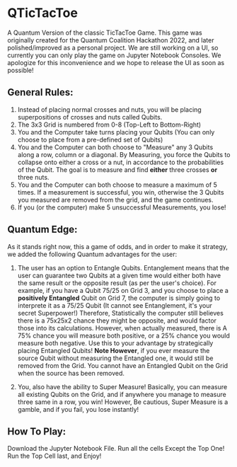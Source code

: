 # QTicTacToe

A Quantum Version of the classic TicTacToe Game. This game was originally created for the Quantum Coalition Hackathon 2022, and later polished/improved as a personal project. We are still working on a UI, so currently you can only play the game on Jupyter Notebook Consoles. We apologize for this inconvenience and we hope to release the UI as soon as possible! 

## General Rules:

1. Instead of placing normal crosses and nuts, you will be placing superpositions of crosses and nuts called Qubits.
2. The 3x3 Grid is numbered from 0-8 (Top-Left to Bottom-Right)
3. You and the Computer take turns placing your Qubits (You can only choose to place from a pre-defined set of Qubits)
4. You and the Computer can both choose to "Measure" any 3 Qubits along a row, column or a diagonal. By Measuring, you force the Qubits to collapse onto either a cross or a nut, in accordance to the probabilities of the Qubit. The goal is to measure and find **either** three crosses **or** three nuts.
5. You and the Computer can both choose to measure a maximum of 5 times. If a measurement is successful, you win, otherwise the 3 Qubits you measured are removed from the grid, and the game continues. 
6. If you (or the computer) make 5 unsuccessful Measurements, you lose!

## Quantum Edge:

As it stands right now, this a game of odds, and in order to make it strategy, we added the following Quantum advantages for the user:

1. The user has an option to Entangle Qubits. Entanglement means that the user can guarantee two Qubits at a given time would either both have the same result or the opposite result (as per the user's choice). For example, if you have a Qubit 75/25 on Grid 3, and you choose to place a **positively Entangled** Qubit on Grid 7, the computer is simply going to interprete it as a 75/25 Qubit (It cannot see Entanglement, it's your secret Superpower!) Therefore, Statistically the computer still believes there is a 75x25x2 chance they might be opposite, and would factor those into its calculations. However, when actually measured, there is A 75% chance you will measure both positive, or a 25% chance you would measure both negative. Use this to your advantage by strategically placing Entangled Qubits! **Note However**, if you ever measure the source Qubit without measuring the Entangled one, it would still be removed from the Grid. You cannot have an Entangled Qubit on the Grid when the source has been removed. 

2. You, also have the ability to Super Measure! Basically, you can measure all existing Qubits on the Grid, and if anywhere you manage to measure three same in a row, you win! However, Be cautious, Super Measure is a gamble, and if you fail, you lose instantly!
 
## How To Play:

Download the Jupyter Notebook File. Run all the cells Except the Top One! Run the Top Cell last, and Enjoy!

